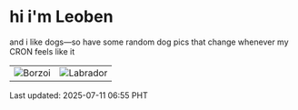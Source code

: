 # hi i'm Leoben

and i like dogs—so have some random dog pics that change whenever my CRON feels like it

|  |  |
|--------|----------|
| ![Borzoi](https://random-dog-vercel.vercel.app/api/random-borzoi?v=1752188141) | ![Labrador](https://random-dog-vercel.vercel.app/api/random-labrador?v=1752188141) |

Last updated: 2025-07-11 06:55 PHT
